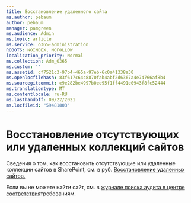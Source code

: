 ```yaml
---
title: Восстановление удаленного сайта
ms.author: pebaum
author: pebaum
manager: pamgreen
ms.audience: Admin
ms.topic: article
ms.service: o365-administration
ROBOTS: NOINDEX, NOFOLLOW
localization_priority: Normal
ms.collection: Adm_O365
ms.custom: ''
ms.assetid: cf7521c3-97b4-465a-97eb-6c0a41338a30
ms.openlocfilehash: 83f617c64c8870fab4abf2d6367a4e74766af8b4
ms.sourcegitcommit: e9e282be4997b0ee95f1ff4491e0943f8fc52444
ms.translationtype: MT
ms.contentlocale: ru-RU
ms.lasthandoff: 09/22/2021
ms.locfileid: "59481803"
---
```

# <a name="recover-missing-or-deleted-site-collections"></a>Восстановление отсутствующих или удаленных коллекций сайтов

Сведения о том, как восстановить отсутствующие или удаленные коллекции сайтов в SharePoint, см. в руб. [Восстановление удаленных сайтов.](https://docs.microsoft.com/sharepoint/restore-deleted-site-collection) 

Если вы не можете найти сайт, см. в [журнале поиска аудита в центре соответствия](https://docs.microsoft.com/microsoft-365/compliance/search-the-audit-log-in-security-and-compliance)требованиям.


